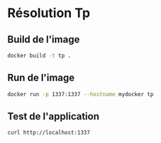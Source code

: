 # Résolution Tp

## Build de l'image

```bash
docker build -t tp .
```

## Run de l'image

```bash
docker run -p 1337:1337 --hostname mydocker tp
```

## Test de l'application

```bash
curl http://localhost:1337
```

